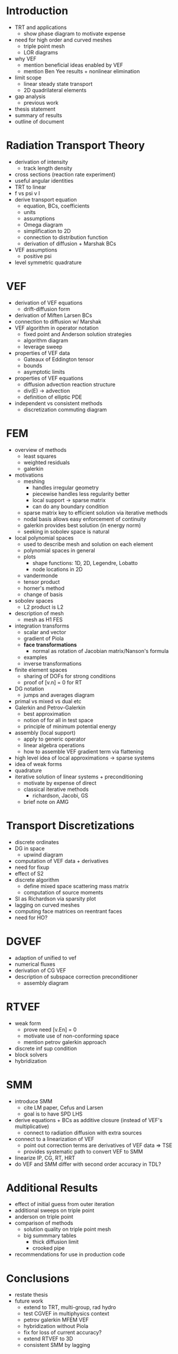 # Introduction 
* TRT and applications
	* show phase diagram to motivate expense 
* need for high order and curved meshes  
	* triple point mesh 
	* LOR diagrams 
* why VEF 
	* mention beneficial ideas enabled by VEF 
	* mention Ben Yee results + nonlinear elimination 
* limit scope
	* linear steady state transport 
	* 2D quadrilateral elements 
* gap analysis 
	* previous work 
* thesis statement 
* summary of results
* outline of document 

# Radiation Transport Theory
* derivation of intensity 
	* track length density 
* cross sections (reaction rate experiment)
* useful angular identities 
* TRT to linear 
* f vs psi v I 
* derive transport equation 
	* equation, BCs, coefficients 
	* units
	* assumptions
	* Omega diagram 
	* simplification to 2D 
	* connection to distribution function 
	* derivation of diffusion + Marshak BCs
* VEF assumptions 
	* positive psi
* level symmetric quadrature 

# VEF 
* derivation of VEF equations 
	* drift-diffusion form 
* derivation of Miften Larsen BCs 
* connection to diffusion w/ Marshak
* VEF algorithm in operator notation 
	* fixed point and Anderson solution strategies 
	* algorithm diagram 
	* leverage sweep 
* properties of VEF data 
	* Gateaux of Eddington tensor 
	* bounds 
	* asymptotic limits
* properties of VEF equations 
	* diffusion advection reaction structure 
	* div(E) -> advection 
	* definition of elliptic PDE 
* independent vs consistent methods 
	* discretization commuting diagram 

# FEM 
* overview of methods 
	* least squares 
	* weighted residuals 
	* galerkin 
* motivations 
	* meshing 
		* handles irregular geometry 
		* piecewise handles less regularity better 
		* local support -> sparse matrix 
		* can do any boundary condition
	* sparse matrix key to efficient solution via iterative methods 
	* nodal basis allows easy enforcement of continuity 
	* galerkin provides best solution (in energy norm) 
	* seeking in sobolev space is natural 
* local polynomial spaces 
	* used to describe mesh and solution on each element 
	* polynomial spaces in general 
	* plots 
		* shape functions: 1D, 2D, Legendre, Lobatto 
		* node locations in 2D 
	* vandermonde 
	* tensor product 
	* horner's method 
	* change of basis
* sobolev spaces 
	* L2 product is L2 
* description of mesh 
	* mesh as H1 FES 
* integration transforms 
	* scalar and vector 
	* gradient of Piola 
	* **face transformations**
		* normal as rotation of Jacobian matrix/Nanson's formula 
	* examples 
	* inverse transformations
* finite element spaces 
	* sharing of DOFs for strong conditions
	* proof of [v.n] = 0 for RT 
* DG notation 
	* jumps and averages diagram 
* primal vs mixed vs dual etc 
* Galerkin and Petrov-Galerkin
	* best approximation 
	* notion of for all in test space
	* principle of minimum potential energy
* assembly (local support) 
	* apply to generic operator
	* linear algebra operations 
	* how to assemble VEF gradient term via flattening 
* high level idea of local approximations -> sparse systems 
* idea of weak forms
* quadrature 
* iterative solution of linear systems + preconditioning
	* motivate by expense of direct 
	* classical iterative methods 
		* richardson, Jacobi, GS 
	* brief note on AMG 

# Transport Discretizations 
* discrete ordinates 
* DG in space 
	* upwind diagram 
* computation of VEF data + derivatives 
* need for fixup 
* effect of S2
* discrete algorithm 
	* define mixed space scattering mass matrix 
	* computation of source moments 
* SI as Richardson via sparsity plot 
* lagging on curved meshes 
* computing face matrices on reentrant faces 
* need for HO?

# DGVEF 
* adaption of unified to vef 
* numerical fluxes 
* derivation of CG VEF 
* description of subspace correction preconditioner 
	* assembly diagram 

# RTVEF 
* weak form 
	* prove need [v.En] = 0 
	* motivate use of non-conforming space 
	* mention petrov galerkin approach 
* discrete inf sup condition 
* block solvers 
* hybridization 

# SMM 
* introduce SMM 
	* cite LM paper, Cefus and Larsen 
	* goal is to have SPD LHS 
* derive equations + BCs as additive closure (instead of VEF's multiplicative)
	* connect to radiation diffusion with extra sources  
* connect to a linearization of VEF 
	* point out correction terms are derivatives of VEF data => TSE 
	* provides systematic path to convert VEF to SMM 
* linearize IP, CG, RT, HRT 
* do VEF and SMM differ with second order accuracy in TDL? 

# Additional Results 
* effect of initial guess from outer iteration 
* additional sweeps on triple point 
* anderson on triple point 
* comparison of methods 
	* solution quality on triple point mesh 
	* big summmary tables 
		* thick diffusion limit 
		* crooked pipe 
* recommendations for use in production code 

# Conclusions 
* restate thesis 
* future work 
	* extend to TRT, multi-group, rad hydro 
	* test CGVEF in multiphysics context 
	* petrov galerkin MFEM VEF 
	* hybridization without Piola 
	* fix for loss of current accuracy? 
	* extend RTVEF to 3D 
	* consistent SMM by lagging 
